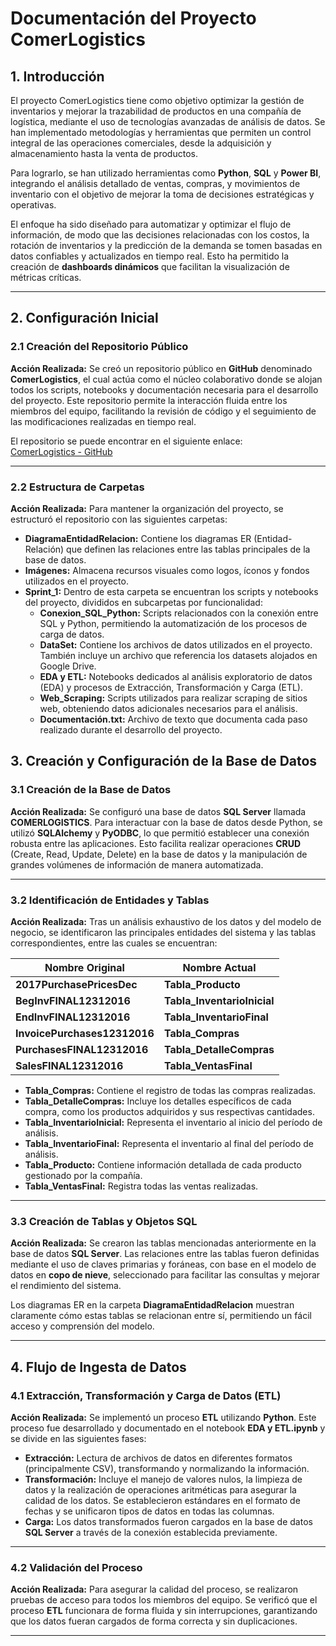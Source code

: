 # Documentación del Proyecto ComerLogistics

## 1. Introducción
El proyecto ComerLogistics tiene como objetivo optimizar la gestión de inventarios y mejorar la trazabilidad de productos en una compañía de logística, mediante el uso de tecnologías avanzadas de análisis de datos. Se han implementado metodologías y herramientas que permiten un control integral de las operaciones comerciales, desde la adquisición y almacenamiento hasta la venta de productos. 

Para lograrlo, se han utilizado herramientas como **Python**, **SQL** y **Power BI**, integrando el análisis detallado de ventas, compras, y movimientos de inventario con el objetivo de mejorar la toma de decisiones estratégicas y operativas.

El enfoque ha sido diseñado para automatizar y optimizar el flujo de información, de modo que las decisiones relacionadas con los costos, la rotación de inventarios y la predicción de la demanda se tomen basadas en datos confiables y actualizados en tiempo real. Esto ha permitido la creación de **dashboards dinámicos** que facilitan la visualización de métricas críticas.

---

## 2. Configuración Inicial

### 2.1 Creación del Repositorio Público
**Acción Realizada:** Se creó un repositorio público en **GitHub** denominado **ComerLogistics**, el cual actúa como el núcleo colaborativo donde se alojan todos los scripts, notebooks y documentación necesaria para el desarrollo del proyecto. Este repositorio permite la interacción fluida entre los miembros del equipo, facilitando la revisión de código y el seguimiento de las modificaciones realizadas en tiempo real. 

El repositorio se puede encontrar en el siguiente enlace:  
[ComerLogistics - GitHub](https://github.com/Dapt01G2-Henry/ComerLogistics)

---

### 2.2 Estructura de Carpetas
**Acción Realizada:** Para mantener la organización del proyecto, se estructuró el repositorio con las siguientes carpetas:

- **DiagramaEntidadRelacion:** Contiene los diagramas ER (Entidad-Relación) que definen las relaciones entre las tablas principales de la base de datos.
- **Imágenes:** Almacena recursos visuales como logos, íconos y fondos utilizados en el proyecto.
- **Sprint_1:** Dentro de esta carpeta se encuentran los scripts y notebooks del proyecto, divididos en subcarpetas por funcionalidad:
    - **Conexion_SQL_Python:** Scripts relacionados con la conexión entre SQL y Python, permitiendo la automatización de los procesos de carga de datos.
    - **DataSet:** Contiene los archivos de datos utilizados en el proyecto. También incluye un archivo que referencia los datasets alojados en Google Drive.
    - **EDA y ETL:** Notebooks dedicados al análisis exploratorio de datos (EDA) y procesos de Extracción, Transformación y Carga (ETL).
    - **Web_Scraping:** Scripts utilizados para realizar scraping de sitios web, obteniendo datos adicionales necesarios para el análisis.
    - **Documentación.txt:** Archivo de texto que documenta cada paso realizado durante el desarrollo del proyecto.
## 3. Creación y Configuración de la Base de Datos

### 3.1 Creación de la Base de Datos
**Acción Realizada:** Se configuró una base de datos **SQL Server** llamada **COMERLOGISTICS**. Para interactuar con la base de datos desde Python, se utilizó **SQLAlchemy** y **PyODBC**, lo que permitió establecer una conexión robusta entre las aplicaciones. Esto facilita realizar operaciones **CRUD** (Create, Read, Update, Delete) en la base de datos y la manipulación de grandes volúmenes de información de manera automatizada.

---

### 3.2 Identificación de Entidades y Tablas
**Acción Realizada:** Tras un análisis exhaustivo de los datos y del modelo de negocio, se identificaron las principales entidades del sistema y las tablas correspondientes, entre las cuales se encuentran:

| Nombre Original             | Nombre Actual          |
| ----------------------------| -----------------------|
| **2017PurchasePricesDec**    | **Tabla_Producto**      |
| **BegInvFINAL12312016**      | **Tabla_InventarioInicial** |
| **EndInvFINAL12312016**      | **Tabla_InventarioFinal** |
| **InvoicePurchases12312016** | **Tabla_Compras**       |
| **PurchasesFINAL12312016**   | **Tabla_DetalleCompras**|
| **SalesFINAL12312016**       | **Tabla_VentasFinal**   |

- **Tabla_Compras:** Contiene el registro de todas las compras realizadas.
- **Tabla_DetalleCompras:** Incluye los detalles específicos de cada compra, como los productos adquiridos y sus respectivas cantidades.
- **Tabla_InventarioInicial:** Representa el inventario al inicio del período de análisis.
- **Tabla_InventarioFinal:** Representa el inventario al final del período de análisis.
- **Tabla_Producto:** Contiene información detallada de cada producto gestionado por la compañía.
- **Tabla_VentasFinal:** Registra todas las ventas realizadas.

---

### 3.3 Creación de Tablas y Objetos SQL
**Acción Realizada:** Se crearon las tablas mencionadas anteriormente en la base de datos **SQL Server**. Las relaciones entre las tablas fueron definidas mediante el uso de claves primarias y foráneas, con base en el modelo de datos en **copo de nieve**, seleccionado para facilitar las consultas y mejorar el rendimiento del sistema.

Los diagramas ER en la carpeta **DiagramaEntidadRelacion** muestran claramente cómo estas tablas se relacionan entre sí, permitiendo un fácil acceso y comprensión del modelo.

---

## 4. Flujo de Ingesta de Datos

### 4.1 Extracción, Transformación y Carga de Datos (ETL)
**Acción Realizada:** Se implementó un proceso **ETL** utilizando **Python**. Este proceso fue desarrollado y documentado en el notebook **EDA y ETL.ipynb** y se divide en las siguientes fases:

- **Extracción:** Lectura de archivos de datos en diferentes formatos (principalmente CSV), transformando y normalizando la información.
- **Transformación:** Incluye el manejo de valores nulos, la limpieza de datos y la realización de operaciones aritméticas para asegurar la calidad de los datos. Se establecieron estándares en el formato de fechas y se unificaron tipos de datos en todas las columnas.
- **Carga:** Los datos transformados fueron cargados en la base de datos **SQL Server** a través de la conexión establecida previamente.

---

### 4.2 Validación del Proceso
**Acción Realizada:** Para asegurar la calidad del proceso, se realizaron pruebas de acceso para todos los miembros del equipo. Se verificó que el proceso **ETL** funcionara de forma fluida y sin interrupciones, garantizando que los datos fueran cargados de forma correcta y sin duplicaciones.

---
